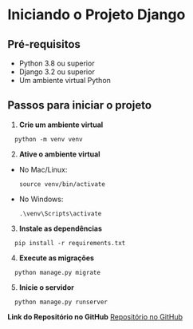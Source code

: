 # Iniciando o Projeto Django

## Pré-requisitos

- Python 3.8 ou superior
- Django 3.2 ou superior
- Um ambiente virtual Python

## Passos para iniciar o projeto

1. **Crie um ambiente virtual**

  ```
    python -m venv venv
  ```

2. **Ative o ambiente virtual**

- No Mac/Linux:
  ```
  source venv/bin/activate
  ```

- No Windows:
  ```
  .\venv\Scripts\activate
  ```

3. **Instale as dependências**

  ```
    pip install -r requirements.txt
  ```

4. **Execute as migrações**
  ```
    python manage.py migrate
  ```

5. **Inicie o servidor**
  ```
    python manage.py runserver
  ```

**Link do Repositório no GitHub**
[Repositório no GitHub](https://github.com/Mnz19/Teste.git)